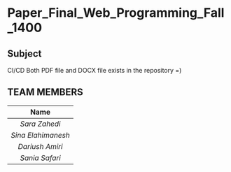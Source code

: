# Paper_Final_Web_Programming_Fall_1400

## Subject
CI/CD
Both PDF file and DOCX file exists in the repository =)


## TEAM MEMBERS

|Name       |
|:----------:|
|*Sara Zahedi*|
|*Sina Elahimanesh*|
|*Dariush Amiri*|
|*Sania Safari*|
